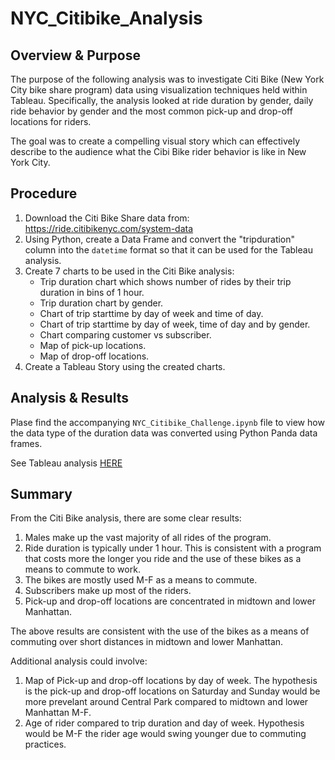 # NYC_Citibike_Analysis

## Overview & Purpose
The purpose of the following analysis was to investigate Citi Bike (New York City bike share program) data using visualization techniques held within Tableau. Specifically, the analysis looked at ride duration by gender, daily ride behavior by gender and the most common pick-up and drop-off locations for riders.

The goal was to create a compelling visual story which can effectively describe to the audience what the Cibi Bike rider behavior is like in New York City.

## Procedure
1) Download the Citi Bike Share data from: https://ride.citibikenyc.com/system-data
2) Using Python, create a Data Frame and convert the "tripduration" column into the ```datetime``` format so that it can be used for the Tableau analysis.
3) Create 7 charts to be used in the Citi Bike analysis:
    -  Trip duration chart which shows number of rides by their trip duration in bins of 1 hour.
    -  Trip duration chart by gender.
    -  Chart of trip starttime by day of week and time of day.
    -  Chart of trip starttime by day of week, time of day and by gender.
    -  Chart comparing customer vs subscriber.
    -  Map of pick-up locations.
    -  Map of drop-off locations.
 4) Create a Tableau Story using the created charts.

## Analysis & Results
Plase find the accompanying ```NYC_Citibike_Challenge.ipynb``` file to view how the data type of the duration data was converted using Python Panda data frames.

See Tableau analysis [HERE](https://public.tableau.com/app/profile/marc.corti/viz/GWCitiBikeChallenge/CitiBikeStory)

## Summary
From the Citi Bike analysis, there are some clear results:
1) Males make up the vast majority of all rides of the program.
2) Ride duration is typically under 1 hour. This is consistent with a program that costs more the longer you ride and the use of these bikes as a means to commute to work.
3) The bikes are mostly used M-F as a means to commute.
4) Subscribers make up most of the riders.
5) Pick-up and drop-off locations are concentrated in midtown and lower Manhattan.

The above results are consistent with the use of the bikes as a means of commuting over short distances in midtown and lower Manhattan.

Additional analysis could involve:
1) Map of Pick-up and drop-off locations by day of week. The hypothesis is the pick-up and drop-off locations on Saturday and Sunday would be more prevelant around Central Park compared to midtown and lower Manhattan M-F.
2) Age of rider compared to trip duration and day of week. Hypothesis would be M-F the rider age would swing younger due to commuting practices.
